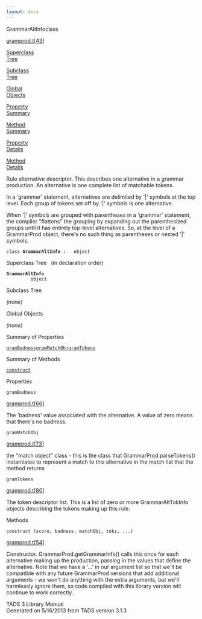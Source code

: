 ```yaml
---
layout: docs
---
```

<span class="title">GrammarAltInfo</span><span class="type">class</span>

[gramprod.t](../file/gramprod.t.html)\[[43](../source/gramprod.t.html#43)\]

[Superclass  
Tree](#_SuperClassTree_)

[Subclass  
Tree](#_SubClassTree_)

[Global  
Objects](#_ObjectSummary_)

[Property  
Summary](#_PropSummary_)

[Method  
Summary](#_MethodSummary_)

[Property  
Details](#_Properties_)

[Method  
Details](#_Methods_)



Rule alternative descriptor. This describes one alternative in a grammar
production. An alternative is one complete list of matchable tokens.

In a 'grammar' statement, alternatives are delimited by '\|' symbols at
the top level. Each group of tokens set off by '\|' symbols is one
alternative.

When '\|' symbols are grouped with parentheses in a 'grammar' statement,
the compiler "flattens" the grouping by expanding out the parenthesized
groups until it has entirely top-level alternatives. So, at the level of
a GrammarProd object, there's no such thing as parentheses or nested
'\|' symbols.

`class `**`GrammarAltInfo`**` :   object`



<span id="_SuperClassTree_"></span>



<span class="hdln">Superclass Tree</span>   (in declaration order)



**`GrammarAltInfo`**  
`         object`  
<span id="_SubClassTree_"></span>



<span class="hdln">Subclass Tree</span>  



*(none)* <span id="_ObjectSummary_"></span>



<span class="hdln">Global Objects</span>  



*(none)* <span id="_PropSummary_"></span>



<span class="hdln">Summary of Properties</span>  



[`gramBadness`](#gramBadness)[`gramMatchObj`](#gramMatchObj)[`gramTokens`](#gramTokens)

<span id="_MethodSummary_"></span>



<span class="hdln">Summary of Methods</span>  



[`construct`](#construct)

<span id="_Properties_"></span>



<span class="hdln">Properties</span>  



<span id="gramBadness"></span>

`gramBadness`

[gramprod.t](../file/gramprod.t.html)\[[66](../source/gramprod.t.html#66)\]



The 'badness' value associated with the alternative. A value of zero
means that there's no badness.



<span id="gramMatchObj"></span>

`gramMatchObj`

[gramprod.t](../file/gramprod.t.html)\[[73](../source/gramprod.t.html#73)\]



the "match object" class - this is the class that
GrammarProd.parseTokens() instantiates to represent a match to this
alternative in the match list that the method returns



<span id="gramTokens"></span>

`gramTokens`

[gramprod.t](../file/gramprod.t.html)\[[80](../source/gramprod.t.html#80)\]



The token descriptor list. This is a list of zero or more
GrammarAltTokInfo objects describing the tokens making up this rule.



<span id="_Methods_"></span>



<span class="hdln">Methods</span>  



<span id="construct"></span>

`construct (score, badness, matchObj, toks, ...)`

[gramprod.t](../file/gramprod.t.html)\[[54](../source/gramprod.t.html#54)\]



Constructor. GrammarProd.getGrammarInfo() calls this once for each
alternative making up the production, passing in the values that define
the alternative. Note that we have a '...' in our argument list so that
we'll be compatible with any future GrammarProd versions that add
additional arguments - we won't do anything with the extra arguments,
but we'll harmlessly ignore them, so code compiled with this library
version will continue to work correctly.





TADS 3 Library Manual  
Generated on 5/16/2013 from TADS version 3.1.3


